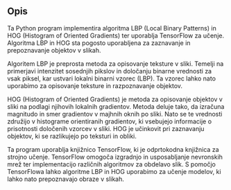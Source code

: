 ## Opis
Ta Python program implementira algoritma LBP (Local Binary Patterns) in HOG (Histogram of Oriented Gradients) ter uporablja TensorFlow za učenje. Algoritma 
LBP in HOG sta pogosto uporabljena za zaznavanje in prepoznavanje objektov v slikah.

Algoritem LBP je preprosta metoda za opisovanje teksture v sliki. Temelji na primerjavi intenzitet sosednjih pikslov in določanju binarne vrednosti za 
vsak piksel, kar ustvari lokalni binarni vzorec (LBP). Ta vzorec lahko nato uporabimo za opisovanje teksture in razpoznavanje objektov.

HOG (Histogram of Oriented Gradients) je metoda za opisovanje objektov v sliki na podlagi njihovih lokalnih gradientov. 
Metoda deluje tako, da izračuna magnitudo in smer gradientov v majhnih oknih po sliki. Nato se te vrednosti združijo v histograme orientiranih gradientov, 
ki vsebujejo informacije o prisotnosti določenih vzorcev v sliki. HOG je učinkovit pri zaznavanju objektov, ki se razlikujejo po teksturi in obliki.

Ta program uporablja knjižnico TensorFlow, ki je odprtokodna knjižnica za strojno učenje. TensorFlow omogoča izgradnjo in usposabljanje nevronskih mrež 
ter implementacijo različnih algoritmov za obdelavo slik. S pomočjo TensorFlowa lahko algoritme LBP in HOG uporabimo za učenje modelov, ki lahko nato prepoznavajo obraze v slikah.
